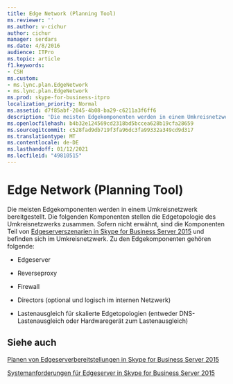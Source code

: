 ```yaml
---
title: Edge Network (Planning Tool)
ms.reviewer: ''
ms.author: v-cichur
author: cichur
manager: serdars
ms.date: 4/8/2016
audience: ITPro
ms.topic: article
f1.keywords:
- CSH
ms.custom:
- ms.lync.plan.EdgeNetwork
- ms.lync.plan.EdgeNetwork
ms.prod: skype-for-business-itpro
localization_priority: Normal
ms.assetid: d7f85abf-2045-4b08-ba29-c6211a3f6ff6
description: 'Die meisten Edgekomponenten werden in einem Umkreisnetzwerk bereitgestellt. Die folgenden Komponenten stellen die Edgetopologie des Umkreisnetzwerks zusammen. Sofern nicht erwähnt, sind die Komponenten Teil von Edgeserverszenarien in Skype for Business Server 2015 und befinden sich im Umkreisnetzwerk. Zu den Edgekomponenten gehören folgende:'
ms.openlocfilehash: b4b32e124569cd2318bd5bccea628b19cfa28659
ms.sourcegitcommit: c528fad9db719f3fa96dc3fa99332a349cd9d317
ms.translationtype: MT
ms.contentlocale: de-DE
ms.lasthandoff: 01/12/2021
ms.locfileid: "49810515"
---
```

# <a name="edge-network-planning-tool"></a>Edge Network (Planning Tool)
 
Die meisten Edgekomponenten werden in einem Umkreisnetzwerk bereitgestellt. Die folgenden Komponenten stellen die Edgetopologie des Umkreisnetzwerks zusammen. Sofern nicht erwähnt, sind die Komponenten Teil von [Edgeserverszenarien in Skype for Business Server 2015](../../plan-your-deployment/edge-server-deployments/scenarios.md) und befinden sich im Umkreisnetzwerk. Zu den Edgekomponenten gehören folgende:
  
- Edgeserver
    
- Reverseproxy
    
- Firewall
    
- Directors (optional und logisch im internen Netzwerk)
    
- Lastenausgleich für skalierte Edgetopologien (entweder DNS-Lastenausgleich oder Hardwaregerät zum Lastenausgleich)
    
## <a name="see-also"></a>Siehe auch

[Planen von Edgeserverbereitstellungen in Skype for Business Server 2015](../../plan-your-deployment/edge-server-deployments/edge-server-deployments.md)
  
[Systemanforderungen für Edgeserver in Skype for Business Server 2015](../../plan-your-deployment/edge-server-deployments/system-requirements.md)
